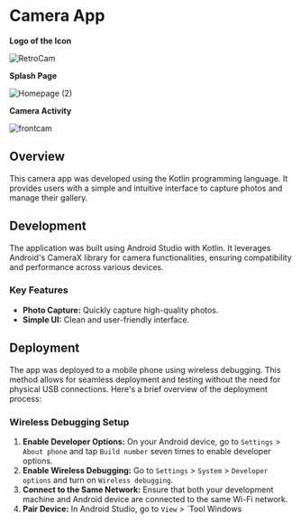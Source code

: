 # Camera App

**Logo of the Icon**

![RetroCam](https://github.com/user-attachments/assets/f2dbcfce-6262-44f2-9b74-d9677308b5c9)

**Splash Page**

![Homepage (2)](https://github.com/user-attachments/assets/56e7a64a-9780-4b25-8688-6bf02e7c9ffe)

**Camera Activity**

![frontcam](https://github.com/user-attachments/assets/88177b02-a51f-44d0-b8de-0c61ca550228)



## Overview
This camera app was developed using the Kotlin programming language. It provides users with a simple and intuitive interface to capture photos and manage their gallery.

## Development
The application was built using Android Studio with Kotlin. It leverages Android's CameraX library for camera functionalities, ensuring compatibility and performance across various devices.

### Key Features
- **Photo Capture:** Quickly capture high-quality photos.
- **Simple UI:** Clean and user-friendly interface.

## Deployment
The app was deployed to a mobile phone using wireless debugging. This method allows for seamless deployment and testing without the need for physical USB connections. Here's a brief overview of the deployment process:

### Wireless Debugging Setup
1. **Enable Developer Options:** On your Android device, go to `Settings` > `About phone` and tap `Build number` seven times to enable developer options.
2. **Enable Wireless Debugging:** Go to `Settings` > `System` > `Developer options` and turn on `Wireless debugging`.
3. **Connect to the Same Network:** Ensure that both your development machine and Android device are connected to the same Wi-Fi network.
4. **Pair Device:** In Android Studio, go to `View` > `Tool Windows

